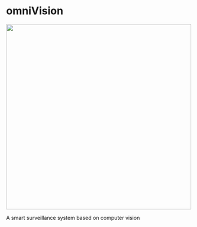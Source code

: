 # omniVision
<img src="omniVision.png" width="500" height="500" />

A smart surveillance system based on computer vision
